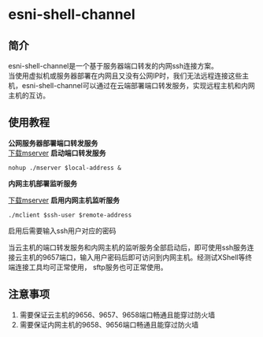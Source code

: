 # esni-shell-channel

## 简介  
esni-shell-channel是一个基于服务器端口转发的内网ssh连接方案。  
当使用虚拟机或服务器部署在内网且又没有公网IP时，我们无法远程连接这些主机，esni-shell-channel可以通过在云端部署端口转发服务，实现远程主机和内网主机的互访。  

## 使用教程

**公网服务器部署端口转发服务**  
[下载mserver](https://github.com/MRKKmrkk/esni-shell-channel/releases/download/v0.0.1/mserver)  **启动端口转发服务**  
```shell
nohup ./mserver $local-address &
```

**内网主机部署监听服务**  

[下载mserver](https://github.com/MRKKmrkk/esni-shell-channel/releases/download/v0.0.1/mclient)
**启用内网主机监听服务**  
```shell
./mclient $ssh-user $remote-address
```
启用后需要输入ssh用户对应的密码  

  
当云主机的端口转发服务和内网主机的监听服务全部启动后，即可使用ssh服务连接云主机的9657端口，输入用户密码后即可访问到内网主机。经测试XShell等终端连接工具均可正常使用，
sftp服务也可正常使用。

## 注意事项
1. 需要保证云主机的9656、9657、9658端口畅通且能穿过防火墙
2. 需要保证内网主机的9658、9656端口畅通且能穿过防火墙
